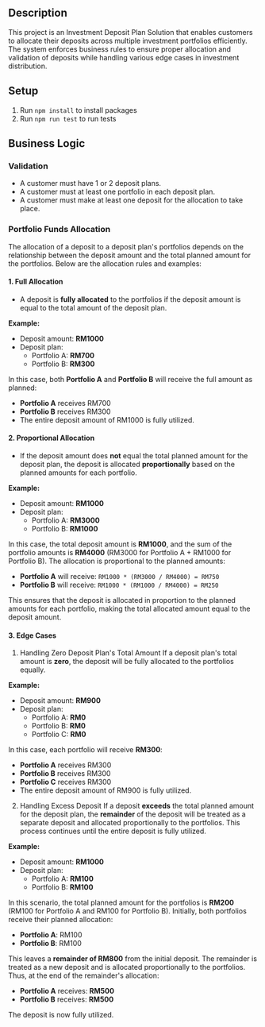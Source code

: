 ## Description

This project is an Investment Deposit Plan Solution that enables customers to allocate their deposits across multiple investment portfolios efficiently. The system enforces business rules to ensure proper allocation and validation of deposits while handling various edge cases in investment distribution.

## Setup

1. Run `npm install` to install packages
2. Run `npm run test` to run tests

## Business Logic

### Validation

- A customer must have 1 or 2 deposit plans.
- A customer must at least one portfolio in each deposit plan.
- A customer must make at least one deposit for the allocation to take place.

### Portfolio Funds Allocation

The allocation of a deposit to a deposit plan's portfolios depends on the relationship between the deposit amount and the total planned amount for the portfolios. Below are the allocation rules and examples:

#### 1. Full Allocation

- A deposit is **fully allocated** to the portfolios if the deposit amount is equal to the total amount of the deposit plan.

**Example:**

- Deposit amount: **RM1000**
- Deposit plan:
  - Portfolio A: **RM700**
  - Portfolio B: **RM300**

In this case, both **Portfolio A** and **Portfolio B** will receive the full amount as planned:

- **Portfolio A** receives RM700
- **Portfolio B** receives RM300
- The entire deposit amount of RM1000 is fully utilized.

#### 2. Proportional Allocation

- If the deposit amount does **not** equal the total planned amount for the deposit plan, the deposit is allocated **proportionally** based on the planned amounts for each portfolio.

**Example:**

- Deposit amount: **RM1000**
- Deposit plan:
  - Portfolio A: **RM3000**
  - Portfolio B: **RM1000**

In this case, the total deposit amount is **RM1000**, and the sum of the portfolio amounts is **RM4000** (RM3000 for Portfolio A + RM1000 for Portfolio B). The allocation is proportional to the planned amounts:

- **Portfolio A** will receive: `RM1000 * (RM3000 / RM4000) = RM750`
- **Portfolio B** will receive: `RM1000 * (RM1000 / RM4000) = RM250`

This ensures that the deposit is allocated in proportion to the planned amounts for each portfolio, making the total allocated amount equal to the deposit amount.

#### 3. Edge Cases

1. Handling Zero Deposit Plan's Total Amount
   If a deposit plan's total amount is **zero**, the deposit will be fully allocated to the portfolios equally.

**Example:**

- Deposit amount: **RM900**
- Deposit plan:
  - Portfolio A: **RM0**
  - Portfolio B: **RM0**
  - Portfolio C: **RM0**

In this case, each portfolio will receive **RM300**:

- **Portfolio A** receives RM300
- **Portfolio B** receives RM300
- **Portfolio C** receives RM300
- The entire deposit amount of RM900 is fully utilized.

2. Handling Excess Deposit
   If a deposit **exceeds** the total planned amount for the deposit plan, the **remainder** of the deposit will be treated as a separate deposit and allocated proportionally to the portfolios. This process continues until the entire deposit is fully utilized.

**Example:**

- Deposit amount: **RM1000**
- Deposit plan:
  - Portfolio A: **RM100**
  - Portfolio B: **RM100**

In this scenario, the total planned amount for the portfolios is **RM200** (RM100 for Portfolio A and RM100 for Portfolio B). Initially, both portfolios receive their planned allocation:

- **Portfolio A**: RM100
- **Portfolio B**: RM100

This leaves a **remainder of RM800** from the initial deposit. The remainder is treated as a new deposit and is allocated proportionally to the portfolios.
Thus, at the end of the remainder's allocation:

- **Portfolio A** receives: **RM500**
- **Portfolio B** receives: **RM500**

The deposit is now fully utilized.
